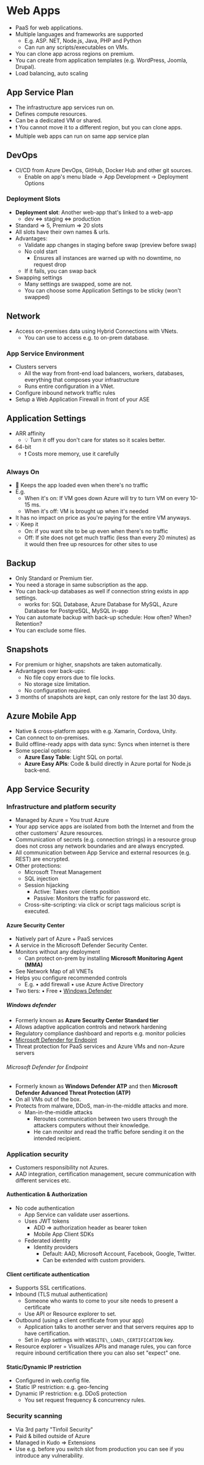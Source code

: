 # Web Apps

- PaaS for web applications.
- Multiple languages and frameworks are supported
  - E.g. ASP. NET, Node.js, Java, PHP and Python
  - Can run any scripts/executables on VMs.
- You can clone app across regions on premium.
- You can create from application templates (e.g. WordPress, Joomla, Drupal).
- Load balancing, auto scaling

## App Service Plan

- The infrastructure app services run on.
- Defines compute resources.
- Can be a dedicated VM or shared.
- ❗ You cannot move it to a different region, but you can clone apps.
- Multiple web apps can run on same app service plan

## DevOps

- CI/CD from Azure DevOps, GitHub, Docker Hub and other git sources.
  - Enable on app's menu blade -> App Development -> Deployment Options

### Deployment Slots

- **Deployment slot**: Another web-app that's linked to a web-app
  - dev <=> staging <=> production
- Standard => 5, Premium => 20 slots
- All slots have their own names & urls.
- Advantages:
  - Validate app changes in staging before swap (preview before swap)
  - No cold start
    - Ensures all instances are warned up with no downtime, no request drop
  - If it fails, you can swap back
- Swapping settings
  - Many settings are swapped, some are not.
  - You can choose some Application Settings to be sticky (won't swapped)

## Network

- Access on-premises data using Hybrid Connections with VNets.
  - You can use to access e.g. to on-prem database.

### App Service Environment

- Clusters servers
  - All the way from front-end load balancers, workers, databases, everything that composes your infrastructure
  - Runs entire configuration in a VNet.
- Configure inbound network traffic rules
- Setup a Web Application Firewall in front of your ASE

## Application Settings

- ARR affinity
  - 💡 Turn it off you don't care for states so it scales better.
- 64-bit
  - ❗ Costs more memory, use it carefully

### Always On

- 📝 Keeps the app loaded even when there's no traffic
- E.g.
  - When it's on: If VM goes down Azure will try to turn VM on every 10-15 ms.
  - When it's off: VM is brought up when it's needed
- It has no impact on price as you're paying for the entire VM anyways.
- 💡 Keep it
  - On: if you want site to be up even when there's no traffic
  - Off: If site does not get much traffic (less than every 20 minutes) as it would then free up resources for other sites to use

## Backup

- Only Standard or Premium tier.
- You need a storage in same subscription as the app.
- You can back-up databases as well if connection string exists in app settings.
  - works for: SQL Database, Azure Database for MySQL, Azure Database for PostgreSQL, MySQL in-app
- You can automate backup with back-up schedule: How often? When? Retention?
- You can exclude some files.

## Snapshots

- For premium or higher, snapshots are taken automatically.
- Advantages over back-ups:
  - No file copy errors due to file locks.
  - No storage size limitation.
  - No configuration required.
- 3 months of snapshots are kept, can only restore for the last 30 days.

## Azure Mobile App

- Native & cross-platform apps with e.g. Xamarin, Cordova, Unity.
- Can connect to on-premises.
- Build offline-ready apps with data sync: Syncs when internet is there
- Some special options:
  - **Azure Easy Table**: Light SQL on portal.
  - **Azure Easy APIs**: Code & build directly in Azure portal for Node.js back-end.

## App Service Security

### Infrastructure and platform security

- Managed by Azure = You trust Azure
- Your app service apps are isolated from both the Internet and from the other customers' Azure resources.
- Communication of secrets (e.g. connection strings) in a resource group does not cross any network boundaries and are always encrypted.
- All communication between App Service and external resources (e.g. REST) are encrypted.
- Other protections:
  - Microsoft Threat Management
  - SQL injection
  - Session hijacking
    - Active: Takes over clients position
    - Passive: Monitors the traffic for password etc.
  - Cross-site-scripting: via click or script tags malicious script is executed.

#### Azure Security Center

- Natively part of Azure + PaaS services
- A service in the Microsoft Defender Security Center.
- Monitors without any deployment
  - Can protect on-prem by installing **Microsoft Monitoring Agent (MMA)**
- See Network Map of all VNETs
- Helps you configure recommended controls
  - E.g. • add firewall • use Azure Active Directory
- Two tiers: • Free • [Windows Defender](#windows-defender)

##### Windows defender

- Formerly known as **Azure Security Center Standard tier**
- Allows adaptive application controls and network hardening
- Regulatory compliance dashboard and reports e.g. monitor policies
- [Microsoft Defender for Endpoint](#microsoft-defender-for-endpoint)
- Threat protection for PaaS services and Azure VMs and non-Azure servers

###### Microsoft Defender for Endpoint

- Formerly known as **Windows Defender ATP** and then **Microsoft Defender Advanced Threat Protection (ATP)**
- On all VMs out of the box.
- Protects from malware, DDoS, man-in-the-middle attacks and more.
  - Man-in-the-middle attacks
    - Reroutes communication between two users through the attackers computers without their knowledge.
    - He can monitor and read the traffic before sending it on the intended recipient.

### Application security

- Customers responsibility not Azures.
- AAD integration, certification management, secure communication with different services etc.

#### Authentication & Authorization

- No code authentication
  - App Service can validate user assertions.
  - Uses JWT tokens
    - ADD => authorization header as bearer token
    - Mobile App Client SDKs
  - Federated identity
    - Identity providers
      - Default: AAD, Microsoft Account, Facebook, Google, Twitter.
      - Can be extended with custom providers.

#### Client certificate authentication

- Supports SSL certifications.
- Inbound (TLS mutual authentication)
  - Someone who wants to come to your site needs to present a certificate
  - Use API or Resource explorer to set.
- Outbound (using a client certificate from your app)
  - Application talks to another server and that servers requires app to have certification.
  - Set in App settings with `WEBSITE\_LOAD\_CERTIFICATION` key.
- Resource explorer = Visualizes APIs and manage rules, you can force require inbound certification there you can also set "expect" one.

#### Static/Dynamic IP restriction

- Configured in web.config file.
- Static IP restriction: e.g. geo-fencing
- Dynamic IP restriction: e.g. DDoS protection
  - You set request frequency & concurrency rules.

### Security scanning

- Via 3rd party "Tinfoil Security"
- Paid & billed outside of Azure
- Managed in Kudo => Extensions
- Use e.g. before you switch slot from production you can see if you introduce any vulnerability.
